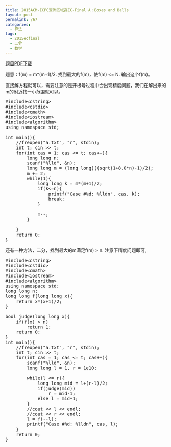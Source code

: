 ```yaml
---
title: 2015ACM-ICPC亚洲区域赛EC-Final A：Boxes and Balls
layout: post
permalink: /67
categories:
  - 算法
tags:
  - 2015ecfinal
  - 二分
  - 数学
---
```

<a href="https://icpcarchive.ecs.baylor.edu/external/75/p7500.pdf" target="_blank">题目PDF下载</a>

题意：f(m) = m*(m+1)/2. 找到最大的f(m)，使f(m) <= N. 输出这个f(m)。

直接解方程就可以，需要注意的是开根号过程中会出现精度问题，我们在解出来的m的附近找一小范围就可以。

<pre class="brush: cpp; title: ; notranslate" title="">#include&lt;cstring&gt;
#include&lt;cstdio&gt;
#include&lt;cmath&gt;
#include&lt;iostream&gt;
#include&lt;algorithm&gt;
using namespace std;

int main(){
    //freopen("a.txt", "r", stdin);
    int t; cin &gt;&gt; t;
    for(int cas = 1; cas &lt;= t; cas++){
        long long n;
        scanf("%lld", &n);
        long long m = (long long)((sqrt(1+8.0*n)-1)/2);
        m += 2;
        while(1){
            long long k = m*(m+1)/2;
            if(k&lt;=n){
                printf("Case #%d: %lldn", cas, k);
                break;
            }

            m--;
        }

    }
    return 0;
}
</pre>

还有一种方法，二分，找到最大的m满足f(m) > n. 注意下精度问题即可。

<pre class="brush: cpp; title: ; notranslate" title="">#include&lt;cstring&gt;
#include&lt;cstdio&gt;
#include&lt;cmath&gt;
#include&lt;iostream&gt;
#include&lt;algorithm&gt;
using namespace std;
long long n;
long long f(long long x){
    return x*(x+1)/2;
}

bool judge(long long x){
    if(f(x) &gt; n)
        return 1;
    return 0;
}
int main(){
    //freopen("a.txt", "r", stdin);
    int t; cin &gt;&gt; t;
    for(int cas = 1; cas &lt;= t; cas++){
        scanf("%lld", &n);
        long long l = 1, r = 1e10;

        while(l &lt;= r){
            long long mid = l+(r-l)/2;
            if(judge(mid))
                r = mid-1;
            else l = mid+1;
        }
        //cout &lt;&lt; l &lt;&lt; endl;
        //cout &lt;&lt; r &lt;&lt; endl;
        l = f(--l);
        printf("Case #%d: %lldn", cas, l);
    }
    return 0;
}
</pre>